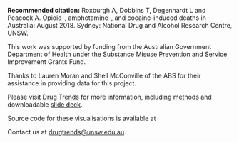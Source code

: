 **Recommended citation:** Roxburgh A, Dobbins T, Degenhardt L and Peacock A. Opioid-, amphetamine-, and cocaine-induced deaths in Australia: August 2018. Sydney: National Drug and Alcohol Research Centre, UNSW.

This work was supported by funding from the Australian Government Department of Health under the Substance Misuse Prevention and Service Improvement Grants Fund.

Thanks to Lauren Moran and Shell McConville of the ABS for their assistance in providing data for this project.

Please visit [Drug Trends](https://ndarc.med.unsw.edu.au/program/drug-trends) for more information, including [methods](https://ndarc.med.unsw.edu.au/program/drug-trends) and downloadable [slide deck](https://ndarc.med.unsw.edu.au/program/drug-trends).

Source code for these visualisations is available at 

Contact us at [drugtrends@unsw.edu.au](mailto:drugtrends@unsw.edu.au).